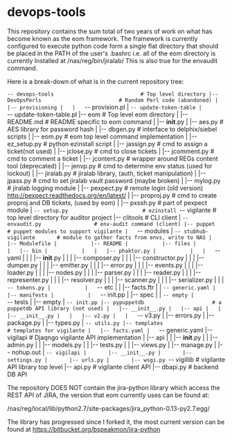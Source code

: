 devops-tools
============

This repository contains the sum total of two years of work on what has
become known as the eom framework. The framework is currently configured
to execute python code form a single flat directory that should be placed
in the PATH of the user's .bashrc i.e. all of the eom directory is currently
Installed at /nas/reg/bin/jiralab/
This is also true for the envaudit command.


Here is a break-down of what is in the current repository tree:

`-- devops-tools                            # Top level directory
    |-- DevOpsPerls                         # Random Perl code (abandoned)
    |   |-- provisioning
    |   |   `-- provision.pl
    |   `-- update-token-table
    |       `-- update-token-table.pl
    |-- eom                                 # Top level eom directory
    |   |-- README.md                       # README specific to eom command
    |   |-- __init__.py
    |   |-- aes.py                          # AES library for password hash
    |   |-- dbgen.py                        # interface to delphix/siebel scripts
    |   |-- eom.py                          # eom top level command implementation
    |   |-- ez_setup.py                     # python ezinstall script
    |   |-- jassign.py                      # cmd to assign a ticket(not used)
    |   |-- jclose.py                       # cmd to close tickets
    |   |-- jcomment.py                     # cmd to comment a ticket
    |   |-- jcontent.py                     # wrapper around REGs content tool (deprecated)
    |   |-- jenvp.py                        # cmd to determine env status (used for lockout)
    |   |-- jiralab.py                      # jiralab library, (auth, ticket manipulation)
    |   |-- jpass.py                        # cmd to set jiralab vault password (maybe broken)
    |   |-- mylog.py                        # jiralab logging module
    |   |-- pexpect.py                      # remote login (old version) http://pexpect.readthedocs.org/en/latest/
    |   |-- proproj.py                      # cmd to create proproj and DB tickets, (used by eom)
    |   |-- pxssh.py                        # part of pexpect module
    |   `-- setup.py                        # ezinstall
    `-- vigilante                           # top level directory for auditor project
        |-- clitools                        # CLI client
        |   `-- envaudit.py                 # env-audit command (client)
        |-- puppet                          # puppet modules to support vigilante
        |   `-- modules
        |       `-- stubhub-vigilante       # module to gather facts from envs, write to NAS
        |           |-- Modulefile
        |           |-- README
        |           |-- files
        |           |   |-- bin
        |           |   |   |-- phaktor.py
        |           |   |   `-- yaml
        |           |   |       |-- __init__.py
        |           |   |       |-- composer.py
        |           |   |       |-- constructor.py
        |           |   |       |-- dumper.py
        |           |   |       |-- emitter.py
        |           |   |       |-- error.py
        |           |   |       |-- events.py
        |           |   |       |-- loader.py
        |           |   |       |-- nodes.py
        |           |   |       |-- parser.py
        |           |   |       |-- reader.py
        |           |   |       |-- representer.py
        |           |   |       |-- resolver.py
        |           |   |       |-- scanner.py
        |           |   |       |-- serializer.py
        |           |   |       `-- tokens.py
        |           |   `-- etc
        |           |       |-- facts.ftr
        |           |       `-- generic.yaml
        |           |-- manifests
        |           |   `-- init.pp
        |           |-- spec
        |           |   `-- empty
        |           `-- tests
        |               |-- empty
        |               `-- init.pp
        |-- pypuppetdb                      # a puppetdb API library (not used)
        |   |-- __init__.py
        |   |-- api
        |   |   |-- __init__.py
        |   |   |-- v2.py
        |   |   `-- v3.py
        |   |-- errors.py
        |   |-- package.py
        |   |-- types.py
        |   `-- utils.py
        |-- templates                       # templates for vigilante
        |   |-- facts.yaml
        |   `-- generic.yaml
        |-- vigilapi                        # Djaqngo vigilante API implementation
        |   |-- api
        |   |   |-- __init__.py
        |   |   |-- admin.py
        |   |   |-- models.py
        |   |   |-- tests.py
        |   |   |-- views.py
        |   |-- manage.py
        |   |-- nohup.out
        |   `-- vigilapi
        |       |-- __init__.py
        |       |-- settings.py
        |       |-- urls.py
        |       |-- wsgi.py
        `-- vigillib                        # vigilante API library top level
            |-- api.py                      # vigilante client API
            |-- dbapi.py                    # backend DB API


The repository DOES NOT contain the jira-python library which access the
REST API of JIRA, the version that eom currently uses can be found at:
 
/nas/reg/local/lib/python2.7/site-packages/jira_python-0.13-py2.7.egg/

The library has progressed since I forked it, the most current version 
can be found at https://bitbucket.org/bspeakmon/jira-python


